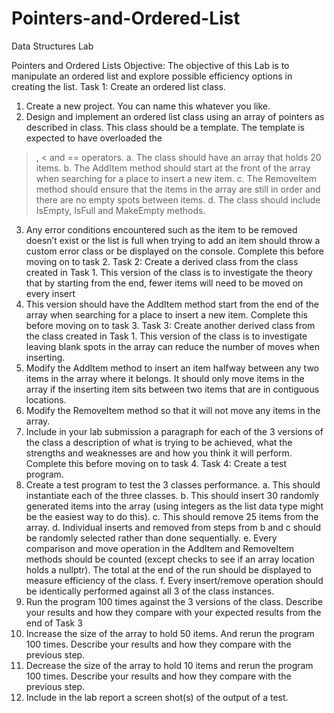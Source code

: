 # Pointers-and-Ordered-List
Data Structures Lab

Pointers and Ordered Lists
Objective:
The objective of this Lab is to manipulate an ordered list and explore possible efficiency
options in creating the list.
Task 1: Create an ordered list class.
1. Create a new project. You can name this whatever you like.
2. Design and implement an ordered list class using an array of pointers as described in
class. This class should be a template. The template is expected to have overloaded the
>, < and == operators.
a. The class should have an array that holds 20 items.
b. The AddItem method should start at the front of the array when searching for a
place to insert a new item.
c. The RemoveItem method should ensure that the items in the array are still in
order and there are no empty spots between items.
d. The class should include IsEmpty, IsFull and MakeEmpty methods.
3. Any error conditions encountered such as the item to be removed doesn’t exist or the
list is full when trying to add an item should throw a custom error class or be displayed
on the console.
Complete this before moving on to task 2.
Task 2: Create a derived class from the class created in Task 1. This version of the class is to
investigate the theory that by starting from the end, fewer items will need to be moved on
every insert
1. This version should have the AddItem method start from the end of the array when
searching for a place to insert a new item.
Complete this before moving on to task 3.
Task 3: Create another derived class from the class created in Task 1. This version of the class
is to investigate leaving blank spots in the array can reduce the number of moves when
inserting.
1. Modify the AddItem method to insert an item halfway between any two items in the
array where it belongs. It should only move items in the array if the inserting item sits
between two items that are in contiguous locations.
2. Modify the RemoveItem method so that it will not move any items in the array.
3. Include in your lab submission a paragraph for each of the 3 versions of the class a
description of what is trying to be achieved, what the strengths and weaknesses are and
how you think it will perform.
Complete this before moving on to task 4.
Task 4: Create a test program.
1. Create a test program to test the 3 classes performance.
a. This should instantiate each of the three classes.
b. This should insert 30 randomly generated items into the array (using integers as
the list data type might be the easiest way to do this).
c. This should remove 25 items from the array.
d. Individual inserts and removed from steps from b and c should be randomly
selected rather than done sequentially.
e. Every comparison and move operation in the AddItem and RemoveItem
methods should be counted (except checks to see if an array location holds a
nullptr). The total at the end of the run should be displayed to measure
efficiency of the class.
f. Every insert/remove operation should be identically performed against all 3 of
the class instances.
2. Run the program 100 times against the 3 versions of the class. Describe your results and
how they compare with your expected results from the end of Task 3
3. Increase the size of the array to hold 50 items. And rerun the program 100 times.
Describe your results and how they compare with the previous step.
4. Decrease the size of the array to hold 10 items and rerun the program 100 times.
Describe your results and how they compare with the previous step.
5. Include in the lab report a screen shot(s) of the output of a test.
